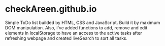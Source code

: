 # checkAreen.github.io
Simple ToDo list builded by HTML, CSS and JavaScript.  Build it by maximum DOM manipulation.
Also, i've added functions to add, remove and edit elements in localStorage to have an access to the active tasks after refreshing webpage and created liveSearch to sort all tasks.
